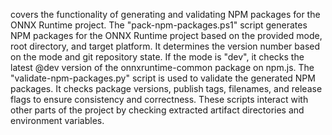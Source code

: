 covers the functionality of generating and validating NPM packages for the ONNX Runtime project. The "pack-npm-packages.ps1" script generates NPM packages for the ONNX Runtime project based on the provided mode, root directory, and target platform. It determines the version number based on the mode and git repository state. If the mode is "dev", it checks the latest @dev version of the onnxruntime-common package on npm.js. The "validate-npm-packages.py" script is used to validate the generated NPM packages. It checks package versions, publish tags, filenames, and release flags to ensure consistency and correctness. These scripts interact with other parts of the project by checking extracted artifact directories and environment variables.